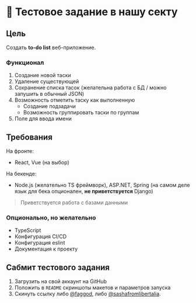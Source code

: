 # 💎 Тестовое задание в нашу секту

## Цель 

Создать **to-do list** веб-приложение.
### Функционал
1. Создание новой таски
2. Удаление существующей
3. Сохранение списка тасок (желательна работа с БД / можно запушить в обычный JSON)
4. Возможность отметить таску как выполненную
    - Создание подзадачи
    - Возможность группировать таски по группам
5. Поле для ввода имени 

## Требования

На фронте:
- React, Vue (на выбор)

На бекенде:
- Node.js (желательно TS фреймворк), ASP.NET, Spring (на самом деле язык для бека опционален, **не приветствуется** Django)

> Приветствуется работа с базами данными

### Опционально, но желательно

- TypeScript
- Конфигурация CI/CD
- Конфигурация eslint
- Документация к проекту

## Сабмит тестового задания
1. Загрузить на свой аккаунт на GitHub
2. Положить в `README` скриншоты макетов и параметров запуска
3. Cкинуть ссылку либо [@faggod](https://t.me/faggod), либо [@sashafromlibertalia](https://t.me/sashafromlibertalia).



